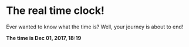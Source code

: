 # The real time clock!

Ever wanted to know what the time is? Well, your journey is about to end!

**The time is Dec 01, 2017, 18:19**